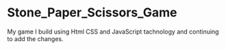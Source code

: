 # Stone_Paper_Scissors_Game
My game I build using Html CSS and JavaScript tachnology and continuing to add the changes.
